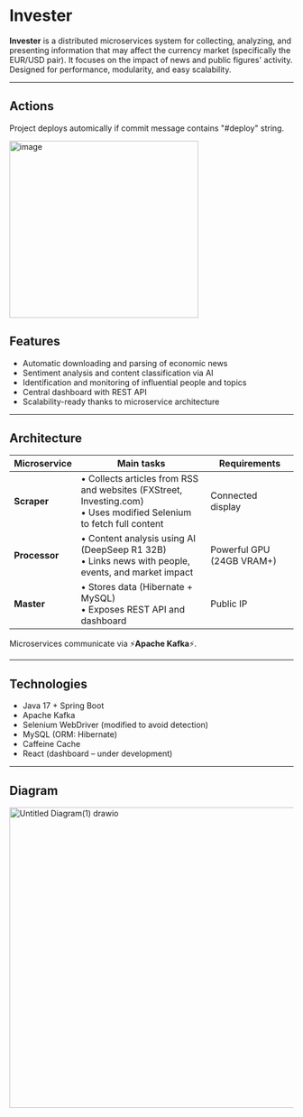 # Invester

**Invester** is a distributed microservices system for collecting, analyzing, and presenting information that may affect the currency market (specifically the EUR/USD pair). It focuses on the impact of news and public figures' activity. Designed for performance, modularity, and easy scalability.

---

## Actions
Project deploys automically if commit message contains "#deploy" string.

<img width="335" height="314" alt="image" src="https://github.com/user-attachments/assets/f5cae196-a909-450a-8858-71b337db98cb" />

## Features

- Automatic downloading and parsing of economic news  
- Sentiment analysis and content classification via AI  
- Identification and monitoring of influential people and topics  
- Central dashboard with REST API  
- Scalability-ready thanks to microservice architecture  

---

## Architecture

| Microservice        | Main tasks | Requirements |
|---------------------|------------|--------------|
| **Scraper** | • Collects articles from RSS and websites (FXStreet, Investing.com) <br>• Uses modified Selenium to fetch full content | Connected display |
| **Processor** | • Content analysis using AI (DeepSeep R1 32B) <br>• Links news with people, events, and market impact | Powerful GPU (24GB VRAM+) |
| **Master** | • Stores data (Hibernate + MySQL) <br>• Exposes REST API and dashboard | Public IP |

Microservices communicate via ⚡**Apache Kafka**⚡.

---


## Technologies

- Java 17 + Spring Boot  
- Apache Kafka  
- Selenium WebDriver (modified to avoid detection)  
- MySQL (ORM: Hibernate)  
- Caffeine Cache  
- React (dashboard – under development)  

---

## Diagram

<img width="701" height="533" alt="Untitled Diagram(1) drawio" src="https://github.com/user-attachments/assets/e3f8b45c-fa37-4a38-b763-a75629fb8bfc" />
